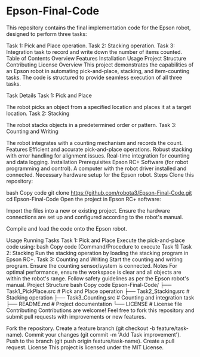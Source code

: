 # Epson-Final-Code
This repository contains the final implementation code for the Epson robot, designed to perform three tasks:

Task 1: Pick and Place operation.
Task 2: Stacking operation.
Task 3: Integration task to record and write down the number of items counted.
Table of Contents
Overview
Features
Installation
Usage
Project Structure
Contributing
License
Overview
This project demonstrates the capabilities of an Epson robot in automating pick-and-place, stacking, and item-counting tasks. The code is structured to provide seamless execution of all three tasks.

Task Details
Task 1: Pick and Place

The robot picks an object from a specified location and places it at a target location.
Task 2: Stacking

The robot stacks objects in a predetermined order or pattern.
Task 3: Counting and Writing

The robot integrates with a counting mechanism and records the count.
Features
Efficient and accurate pick-and-place operations.
Robust stacking with error handling for alignment issues.
Real-time integration for counting and data logging.
Installation
Prerequisites
Epson RC+ Software (for robot programming and control).
A computer with the robot driver installed and connected.
Necessary hardware setup for the Epson robot.
Steps
Clone this repository:

bash
Copy code
git clone https://github.com/robota3/Epson-Final-Code.git
cd Epson-Final-Code
Open the project in Epson RC+ software:

Import the files into a new or existing project.
Ensure the hardware connections are set up and configured according to the robot's manual.

Compile and load the code onto the Epson robot.

Usage
Running Tasks
Task 1: Pick and Place
Execute the pick-and-place code using:
bash
Copy code
[Command/Procedure to execute Task 1]
Task 2: Stacking
Run the stacking operation by loading the stacking program in Epson RC+.
Task 3: Counting and Writing
Start the counting and writing program. Ensure the counting sensor/system is connected.
Notes
For optimal performance, ensure the workspace is clear and all objects are within the robot's range.
Follow safety guidelines as per the Epson robot's manual.
Project Structure
bash
Copy code
Epson-Final-Code/
├── Task1_PickPlace.src     # Pick and Place operation
├── Task2_Stacking.src      # Stacking operation
├── Task3_Counting.src      # Counting and integration task
├── README.md               # Project documentation
└── LICENSE                 # License file
Contributing
Contributions are welcome! Feel free to fork this repository and submit pull requests with improvements or new features.

Fork the repository.
Create a feature branch (git checkout -b feature/task-name).
Commit your changes (git commit -m 'Add Task improvement').
Push to the branch (git push origin feature/task-name).
Create a pull request.
License
This project is licensed under the MIT License.
